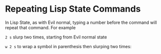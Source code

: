 # Repeating Lisp State Commands
In Lisp State, as with Evil normal, typing a number before the command will repeat that command.  For example

`2 s` slurp two times, starting from Evil normal state

`w 2 s`   to wrap a symbol in parenthesis then slurping two times:
